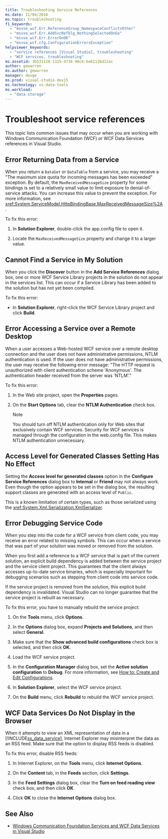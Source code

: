```yaml
---
title: Troubleshooting Service References
ms.date: 11/04/2016
ms.topic: troubleshooting
f1_keywords:
  - "msvse_wcf.Err.ReferenceGroup_NamespaceConflictsOther"
  - "msvse_wcf.Err.AddSvcRefDlg_NothingSelectedOnGo"
  - "msvse_wcf.Err.ErrorOnOK"
  - "msvse_wcf.cfg.ConfigurationErrorsException"
helpviewer_keywords:
  - "service references [Visual Studio], troubleshooting"
  - "WCF services, troubleshooting"
ms.assetid: 3b531120-1325-4734-90c6-6e6113bd12ac
author: gewarren
ms.author: gewarren
manager: douge
ms.prod: visual-studio-dev15
ms.technology: vs-data-tools
ms.workload:
  - "data-storage"
---
```

# Troubleshoot service references

This topic lists common issues that may occur when you are working with Windows Communication Foundation (WCF) or WCF Data Services references in Visual Studio.

## Error Returning Data from a Service

When you return a `DataSet` or `DataTable` from a service, you may receive a "The maximum size quota for incoming messages has been exceeded" exception. By default, the `MaxReceivedMessageSize` property for some bindings is set to a relatively small value to limit exposure to denial-of-service attacks. You can increase this value to prevent the exception. For more information, see <xref:System.ServiceModel.HttpBindingBase.MaxReceivedMessageSize%2A>.

To fix this error:

1.  In **Solution Explorer**, double-click the app.config file to open it.

2.  Locate the `MaxReceivedMessageSize` property and change it to a larger value.

## Cannot Find a Service in My Solution

When you click the **Discover** button in the **Add Service References** dialog box, one or more WCF Service Library projects in the solution do not appear in the services list. This can occur if a Service Library has been added to the solution but has not yet been compiled.

To fix this error:

-   In **Solution Explorer**, right-click the WCF Service Library project and click **Build**.

## Error Accessing a Service over a Remote Desktop

When a user accesses a Web-hosted WCF service over a remote desktop connection and the user does not have administrative permissions, NTLM authentication is used. If the user does not have administrative permissions, the user may receive the following error message: "The HTTP request is unauthorized with client authentication scheme 'Anonymous'. The authentication header received from the server was 'NTLM'."

To fix this error:

1.  In the Web site project, open the **Properties** pages.

2.  On the **Start Options** tab, clear the **NTLM Authentication** check box.

    > [!NOTE]
    > You should turn off NTLM authentication only for Web sites that exclusively contain WCF services. Security for WCF services is managed through the configuration in the web.config file. This makes NTLM authentication unnecessary.

## Access Level for Generated Classes Setting Has No Effect

Setting the **Access level for generated classes** option in the **Configure Service References** dialog box to **Internal** or **Friend** may not always work. Even though the option appears to be set in the dialog box, the resulting support classes are generated with an access level of `Public`.

This is a known limitation of certain types, such as those serialized using the <xref:System.Xml.Serialization.XmlSerializer>.

## Error Debugging Service Code

When you step into the code for a WCF service from client code, you may receive an error related to missing symbols. This can occur when a service that was part of your solution was moved or removed from the solution.

When you first add a reference to a WCF service that is part of the current solution, an explicit build dependency is added between the service project and the service client project. This guarantees that the client always accesses up-to-date service binaries, which is especially important for debugging scenarios such as stepping from client code into service code.

If the service project is removed from the solution, this explicit build dependency is invalidated. Visual Studio can no longer guarantee that the service project is rebuilt as necessary.

To fix this error, you have to manually rebuild the service project:

1.  On the **Tools** menu, click **Options**.

2.  In the **Options** dialog box, expand **Projects and Solutions**, and then select **General**.

3.  Make sure that the **Show advanced build configurations** check box is selected, and then click **OK**.

4.  Load the WCF service project.

5.  In the **Configuration Manager** dialog box, set the **Active solution configuration** to **Debug**. For more information, see [How to: Create and Edit Configurations](../ide/how-to-create-and-edit-configurations.md).

6.  In **Solution Explorer**, select the WCF service project.

7.  On the **Build** menu, click **Rebuild** to rebuild the WCF service project.

## WCF Data Services Do Not Display in the Browser

When it attempts to view an XML representation of data in a [!INCLUDE[ss_data_service](../data-tools/includes/ss_data_service_md.md)], Internet Explorer may misinterpret the data as an RSS feed. Make sure that the option to display RSS feeds is disabled.

To fix this error, disable RSS feeds:

1.  In Internet Explorer, on the **Tools** menu, click **Internet Options**.

2.  On the **Content** tab, in the **Feeds** section, click **Settings**.

3.  In the **Feed Settings** dialog box, clear the **Turn on feed reading view** check box, and then click **OK**.

4.  Click **OK** to close the **Internet Options** dialog box.

## See Also

- [Windows Communication Foundation Services and WCF Data Services in Visual Studio](../data-tools/windows-communication-foundation-services-and-wcf-data-services-in-visual-studio.md)